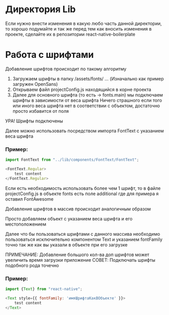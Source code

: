 # Директория Lib
Если нужно внести изменения в какую любо часть данной директории, то хорошо подумайте
и так же перед тем как вносить изменения в проекте, сделайте их в репозитории react-native-boilerplate

# Работа с шрифтами
Добавление шрифтов происходит по такому алгоритму

1. Загружаем шрифты в папку /assets/fonts/ ... (Изначально как пример загружен OpenSans)
2. Открываем файл projectConfig.js находящийся в корне проекта
3. Далее для основного шрифта (то есть -> fonts.main) мы подключаем шрифты в зависимости от веса шрифта
Ничего страшного если того или иного веса шрифта нет в соответствии с объектом, достаточно просто избавится от поля
   
УРА! Шрифты подключены 

Далее можно использовать посредством импорта FontText с указанием веса шрифта
### Пример: 
```js
import FontText from "../lib/components/FontText/FontText";

<FontText.Regular>
    test content
</FontText.Regular>
```

Если есть необходимость использовать более чем 1 шрифт, то в файле projectConfig.js в объекте fonts есть поле additional
где для примера я оставил FontAwesome

Добавление шрифтов в массив происходит аналогичным образом

Просто добавляем объект с указанием веса шрифта и его местоположением

Далее что бы пользоваться шрифтами с данного массива необходимо пользоваться исключительно компонентом Text 
и указанием fontFamily точно так же как вы указали в объекте при его загрузке

ПРИМЕЧАНИЕ: Добавление большого кол-ва доп шрифтов может увеличить время загрузки приложение
СОВЕТ: Подключать шрифты подобного рода точечно

### Пример: 
```js
import {Text} from "react-native";

<Text style={{ fontFamily: 'имяШрифтаКакВОбъекте' }}>
    test content
</Text>
```